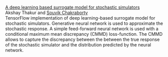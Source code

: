 [A deep learning based surrogate model for stochastic simulators](https://arxiv.org/abs/2110.13809)\
Akshay Thakur and [Souvik Chakraborty](https://www.csccm.in/home)\
TensorFlow implementation of deep learning-based surrogate model for stochastic simulators. Generative neural network is used to approximate the stochastic response. A simple feed-forward neural network is used with a conditional maximum mean discrepancy (CMMD) loss-function. The CMMD allows to capture the discrepancy between the between the true response of the stochastic simulator and the distribution predicted by the neural network.
